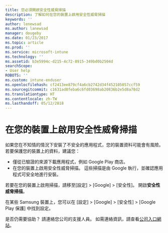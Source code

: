```yaml
---
title: 您必須開啟安全性威脅掃描
description: 了解如何在您的裝置上啟用安全性威脅掃描
keywords: ''
author: lenewsad
ms.author: lanewsad
manager: dougeby
ms.date: 01/23/2017
ms.topic: article
ms.prod: ''
ms.service: microsoft-intune
ms.technology: ''
ms.assetid: b3e5994c-d215-4c72-8915-349bd0b2504d
searchScope:
- User help
ROBOTS: ''
ms.custom: intune-enduser
ms.openlocfilehash: cf2413ee879cf4a6cb2742d34f452105057ccf59
ms.sourcegitcommit: c1631ad8feba6c6fd03698ab20836b2e5d8a78d2
ms.translationtype: HT
ms.contentlocale: zh-TW
ms.lasthandoff: 05/12/2018
---
```

# <a name="enable-security-threat-scans-on-your-device"></a>在您的裝置上啟用安全性威脅掃描 
如果您在不知情的情況下安裝了不安全的應用程式，您的裝置資料可能會有風險。 若要保護您的裝置上的資料，建議您： 

* 僅從已驗證的來源下載應用程式，例如 Google Play 商店。  
* 在您的裝置上啟用安全性威脅掃描。 這些掃描是由 Google 執行，並確認應用程式可安全地進行安裝。  

若要在您的裝置上啟用掃描，請移至[設定] > [Google] > [安全性]。 開啟**安全性威脅掃描**。  

在某些 Samsung 裝置上，您可以在 [設定] > [Google] > [安全性] > [Google Play 保護] 中找到設定。

是否仍需要協助？ 請連絡您公司的支援人員。 如需連絡資訊，請查看[公司入口網站](https://portal.manage.microsoft.com#HelpDeskDialog)。 

